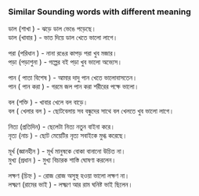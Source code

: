 ### Similar Sounding words with different meaning   

ডাল (শাখা ) - ঝড়ে ডাল ভেঙে পড়েছে।   
ডাল (খাবার ) - ভাত দিয়ে ডাল খেতে ভালো লাগে।  

পরা (পরিধান ) - নানা রঙের কাপড় পরা খুব মজার।   
পড়া (পড়াশুনা ) - গল্পের বই পড়া খুব ভালো অভ্যেস।   

পান ( পাতা বিশেষ ) - আমার দাদু পান খেতে ভালোবাসতেন।   
পান ( পান করা ) - গরমে জল পান করা শরীরের পক্ষে ভালো।   

বল (শক্তি ) - খাবার খেলে বল বাড়ে।   
বল ( খেলার বল ) - ছোটবেলায় সব বন্ধুদের সাথে বল খেলতে খুব ভালো লাগে।    

নিত্য (প্রতিদিন) - ছেলেটা নিত্য নতুন বাইনা করে।   
নৃত্য (নাচ ) - ছোট মেয়েটির নৃত্য সবাইকে মুগ্ধ করেছে।   

মূর্খ (জ্ঞানহীন ) - মূর্খ মানুষকে বোকা বানানো উচিত না।      
মুখ্য (প্রধান ) - মুখ্য বিচারক শাস্তি ঘোষণা করলেন।    

লক্ষণ (চিহ্ন ) - রোজ রোজ অসুস্থ হওয়া ভালো লক্ষণ না।   
লক্ষ্মণ (রামের ভাই ) - লক্ষ্মণ আর রাম ঘনিষ্ট ভাই ছিলেন। 
